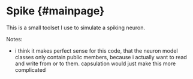 # Spike {#mainpage}

This is a small toolset I use to simulate a spiking neuron.

Notes:
- i think it makes perfect sense for this code, that the neuron model classes only contain public members, because i actually want to read and write from or to them. capsulation would just make this more complicated
